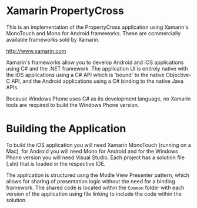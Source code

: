 Xamarin PropertyCross
=====================

This is an implementation of the PropertyCross application using Xamarin's MonoTouch and Mono for Android frameworks. These are commercially available frameworks sold by Xamarin.

http://www.xamarin.com

Xamarin's frameworks allow you to develop Android and iOS applications using C# and the .NET framework. The application UI is entirely native with the iOS applications using a C# API which is 'bound' to the native Objective-C API, and the Android applications using a C# binding to the native Java APIs.

Because Windows Phone uses C# as its development language, no Xamarin tools are required to build the Windows Phone version.

Building the Application
========================

To build the iOS application you will need Xamarin MonoTouch (running on a Mac), for Android you will need Mono for Android and for the Windows Phone version you will need Visual Studio. Each project has a solution file (.sln) that is loaded in the respective IDE.

The application is structured usng the Modle View Presenter pattern, which allows for sharing of presentation logic without the need for a binding framework. The shared code is located within the `Common` folder with each version of the application using file linking to include the code within the solution.
